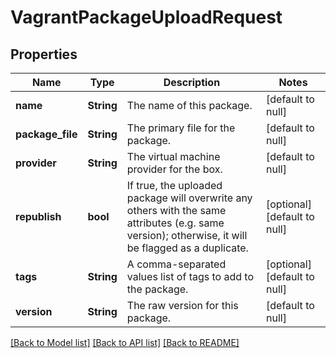 # VagrantPackageUploadRequest

## Properties
Name | Type | Description | Notes
------------ | ------------- | ------------- | -------------
**name** | **String** | The name of this package. | [default to null]
**package_file** | **String** | The primary file for the package. | [default to null]
**provider** | **String** | The virtual machine provider for the box. | [default to null]
**republish** | **bool** | If true, the uploaded package will overwrite any others with the same attributes (e.g. same version); otherwise, it will be flagged as a duplicate. | [optional] [default to null]
**tags** | **String** | A comma-separated values list of tags to add to the package. | [optional] [default to null]
**version** | **String** | The raw version for this package. | [default to null]

[[Back to Model list]](../README.md#documentation-for-models) [[Back to API list]](../README.md#documentation-for-api-endpoints) [[Back to README]](../README.md)


